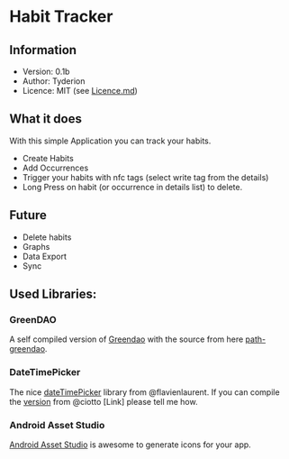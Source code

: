 # Habit Tracker
## Information
* Version: 0.1b
* Author: Tyderion
* Licence: MIT (see [Licence.md](license.md))

## What it does
With this simple Application you can track your habits.

* Create Habits
* Add Occurrences
* Trigger your habits with nfc tags (select write tag from the details)
* Long Press on habit (or occurrence in details list) to delete.



## Future

- Delete habits
- Graphs
- Data Export
- Sync


## Used Libraries:

### GreenDAO
A self compiled version of [Greendao](http://greendao-orm.com/) with the source from here [path-greendao](https://github.com/path/greenDAO).

### DateTimePicker
The nice [dateTimePicker](https://github.com/flavienlaurent/datetimepicker) library from @flavienlaurent. If you can compile the [version](https://github.com/ciotto/datetimepicker) from @ciotto [Link] please tell me how.

### Android Asset Studio
[Android Asset Studio](http://android-ui-utils.googlecode.com/hg/asset-studio/dist/index.html) is awesome to generate icons for your app.

